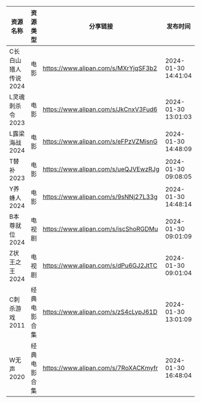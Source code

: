 | 资源名称         | 资源类型   | 分享链接                                 | 发布时间                |
| ------------ | ------ | ------------------------------------ | ------------------- |
| C长白山猎人传说2024 | 电影     | https://www.alipan.com/s/MXrYjqSF3b2 | 2024-01-30 14:41:04 |
| L灵魂刺杀令2023   | 电影     | https://www.alipan.com/s/JkCnxV3Fud6 | 2024-01-30 13:01:03 |
| L露梁海战2024    | 电影     | https://www.alipan.com/s/eFPzVZMisnG | 2024-01-30 14:48:09 |
| T替补2023      | 电影     | https://www.alipan.com/s/ueQJVEwzRJg | 2024-01-30 09:08:05 |
| Y养蜂人2024     | 电影     | https://www.alipan.com/s/9sNNj27L33g | 2024-01-30 14:48:14 |
| B本尊就位2024    | 电视剧    | https://www.alipan.com/s/iscShoRGDMu | 2024-01-30 09:01:09 |
| Z状王之王2024    | 电视剧    | https://www.alipan.com/s/dPu6GJ2JtTC | 2024-01-30 09:01:04 |
| C刺杀游戏2011    | 经典电影合集 | https://www.alipan.com/s/zS4cLypJ61D | 2024-01-30 13:01:09 |
| W无声2020      | 经典电影合集 | https://www.alipan.com/s/7RoXACKmyfr | 2024-01-30 16:48:04 |

